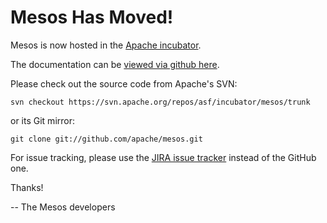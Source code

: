 # Mesos Has Moved!

Mesos is now hosted in the [Apache incubator](http://incubator.apache.org/mesos).

The documentation can be [viewed via github here](https://github.com/apache/mesos/blob/trunk/docs/Home.md).

Please check out the source code from Apache's SVN:

    svn checkout https://svn.apache.org/repos/asf/incubator/mesos/trunk

or its Git mirror:

    git clone git://github.com/apache/mesos.git

For issue tracking, please use the [JIRA issue tracker](https://issues.apache.org/jira/browse/MESOS) instead of the GitHub one.

Thanks!

-- The Mesos developers

